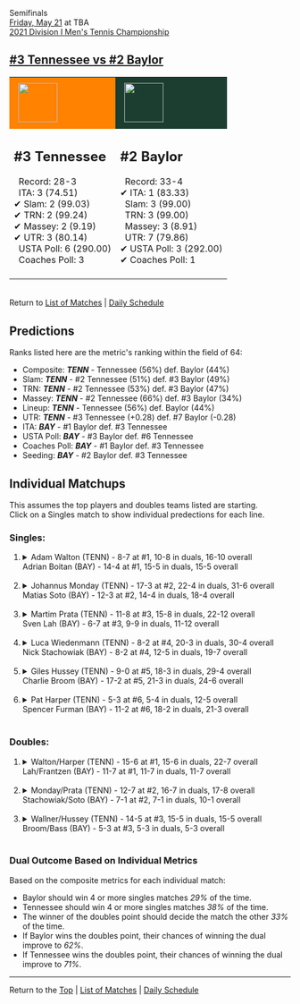 Semifinals[](#top)<a name="top"></a>  
[Friday, May 21](../../schedule/05-21.md) at TBA  
[2021 Division I Men's Tennis Championship](../index.md)  
## [#3 Tennessee vs #2 Baylor](https://www.ncaa.com/game/5833431)  

<table><tr style="background-color: #d9d9d9 !important"><td style="background-color: #FF8200 !important"><img src="https://www.ncaa.com/sites/default/files/images/logos/schools/t/tennessee.70.png" width="70" height="70" style="padding: 8px;" /></td><td style="background-color: #1B3E30 !important"><img src="https://www.ncaa.com/sites/default/files/images/logos/schools/b/baylor.70.png" width="70" height="70" style="padding: 8px;" /></td></tr><tr>
<td>  

<h2>#3 Tennessee</h2>  
&nbsp; Record: 28-3<br>  
&nbsp; ITA: 3 (74.51)<br>  
&#10004; Slam: 2 (99.03)<br>  
&#10004; TRN: 2 (99.24)<br>  
&#10004; Massey: 2 (9.19)<br>  
&#10004; UTR: 3 (80.14)<br>  
&nbsp; USTA Poll: 6 (290.00)<br>  
&nbsp; Coaches Poll: 3<br>  
<br>  

</td>
<td>  

<h2>#2 Baylor</h2>  
&nbsp; Record: 33-4<br>  
&#10004; ITA: 1 (83.33)<br>  
&nbsp; Slam: 3 (99.00)<br>  
&nbsp; TRN: 3 (99.00)<br>  
&nbsp; Massey: 3 (8.91)<br>  
&nbsp; UTR: 7 (79.86)<br>  
&#10004; USTA Poll: 3 (292.00)<br>  
&#10004; Coaches Poll: 1<br>  
<br>  

</td>
</tr></table>  


<br>Return to [List of Matches](../index.md) &#124; [Daily Schedule](../../schedule/05-21.md)

## Predictions  

Ranks listed here are the metric's ranking within the field of 64:  
- Composite: ***TENN*** - Tennessee (56%) def. Baylor (44%)  
- Slam: ***TENN*** - #2 Tennessee (51%) def. #3 Baylor (49%)  
- TRN: ***TENN*** - #2 Tennessee (53%) def. #3 Baylor (47%)  
- Massey: ***TENN*** - #2 Tennessee (66%) def. #3 Baylor (34%)  
- Lineup: ***TENN*** - Tennessee (56%) def. Baylor (44%)  
- UTR: ***TENN*** - #3 Tennessee (+0.28) def. #7 Baylor (-0.28)  
- ITA: ***BAY*** - #1 Baylor def. #3 Tennessee  
- USTA Poll: ***BAY*** - #3 Baylor def. #6 Tennessee  
- Coaches Poll: ***BAY*** - #1 Baylor def. #3 Tennessee  
- Seeding: ***BAY*** - #2 Baylor def. #3 Tennessee  

## Individual Matchups  
This assumes the top players and doubles teams listed are starting.  
Click on a Singles match to show individual predections for each line.  

### Singles:  

<ol>
<li><details>
<summary markdown="span">Adam Walton (TENN) - 8-7 at #1, 10-8 in duals, 16-10 overall<br>Adrian Boitan (BAY) - 14-4 at #1, 15-5 in duals, 15-5 overall</summary>
<h4>Predictions</h4><ul>
<li>Composite: <b><i>BAY</i></b> - Boitan (58%) def. Walton (42%)</li>  
<li>Slam: <b><i>BAY</i></b> - Boitan (57%) def. Walton (43%)</li>  
<li>TRN: <b><i>BAY</i></b> - Boitan (67%) def. Walton (33%)</li>  
<li>Massey: <b><i>BAY</i></b> - Boitan (55%) def. Walton (45%)</li>  
<li>UTR: <b><i>BAY</i></b> - Boitan (53%) def. Walton (47%)</li>  
<li>ITA: <b><i>TENN</i></b> - Walton (42.60) def. Boitan (31.04)</li>  
</ul>
</details>&nbsp;</li>
<li><details>
<summary markdown="span">Johannus Monday (TENN) - 17-3 at #2, 22-4 in duals, 31-6 overall<br>Matias Soto (BAY) - 12-3 at #2, 14-4 in duals, 18-4 overall</summary>
<h4>Predictions</h4><ul>
<li>Composite: <b><i>BAY</i></b> - Soto (57%) def. Monday (43%)</li>  
<li>Slam: <b><i>BAY</i></b> - Soto (55%) def. Monday (45%)</li>  
<li>TRN: <b><i>BAY</i></b> - Soto (61%) def. Monday (39%)</li>  
<li>Massey: <b><i>TENN</i></b> - Monday (51%) def. Soto (49%)</li>  
<li>UTR: <b><i>BAY</i></b> - Soto (65%) def. Monday (35%)</li>  
<li>ITA: <b><i>TENN</i></b> - Monday (43.71) def. Soto (41.70)</li>  
</ul>
</details>&nbsp;</li>
<li><details>
<summary markdown="span">Martim Prata (TENN) - 11-8 at #3, 15-8 in duals, 22-12 overall<br>Sven Lah (BAY) - 6-7 at #3, 9-9 in duals, 11-12 overall</summary>
<h4>Predictions</h4><ul>
<li>Composite: <b><i>TENN</i></b> - Prata (71%) def. Lah (29%)</li>  
<li>Slam: <b><i>TENN</i></b> - Prata (67%) def. Lah (33%)</li>  
<li>TRN: <b><i>TENN</i></b> - Prata (66%) def. Lah (34%)</li>  
<li>Massey: <b><i>TENN</i></b> - Prata (71%) def. Lah (29%)</li>  
<li>UTR: <b><i>TENN</i></b> - Prata (77%) def. Lah (23%)</li>  
<li>ITA: <b><i>TENN</i></b> - Prata (18.77) def. Lah (4.25)</li>  
</ul>
</details>&nbsp;</li>
<li><details>
<summary markdown="span">Luca Wiedenmann (TENN) - 8-2 at #4, 20-3 in duals, 30-4 overall<br>Nick Stachowiak (BAY) - 8-2 at #4, 12-5 in duals, 19-7 overall</summary>
<h4>Predictions</h4><ul>
<li>Composite: <b><i>TENN</i></b> - Wiedenmann (68%) def. Stachowiak (32%)</li>  
<li>Slam: <b><i>TENN</i></b> - Wiedenmann (65%) def. Stachowiak (35%)</li>  
<li>TRN: <b><i>TENN</i></b> - Wiedenmann (68%) def. Stachowiak (32%)</li>  
<li>Massey: <b><i>TENN</i></b> - Wiedenmann (63%) def. Stachowiak (37%)</li>  
<li>UTR: <b><i>TENN</i></b> - Wiedenmann (77%) def. Stachowiak (23%)</li>  
<li>ITA: <b><i>TENN</i></b> - Wiedenmann (4.02) def. Stachowiak (3.38)</li>  
</ul>
</details>&nbsp;</li>
<li><details>
<summary markdown="span">Giles Hussey (TENN) - 9-0 at #5, 18-3 in duals, 29-4 overall<br>Charlie Broom (BAY) - 17-2 at #5, 21-3 in duals, 24-6 overall</summary>
<h4>Predictions</h4><ul>
<li>Composite: <b><i>TENN</i></b> - Hussey (61%) def. Broom (39%)</li>  
<li>Slam: <b><i>TENN</i></b> - Hussey (62%) def. Broom (38%)</li>  
<li>TRN: <b><i>TENN</i></b> - Hussey (64%) def. Broom (36%)</li>  
<li>Massey: <b><i>TENN</i></b> - Hussey (59%) def. Broom (41%)</li>  
<li>UTR: <b><i>TENN</i></b> - Hussey (59%) def. Broom (41%)</li>  
<li>ITA: <b><i>TENN</i></b> - Hussey (7.54) def. Broom (3.72)</li>  
</ul>
</details>&nbsp;</li>
<li><details>
<summary markdown="span">Pat Harper (TENN) - 5-3 at #6, 5-4 in duals, 12-5 overall<br>Spencer Furman (BAY) - 11-2 at #6, 18-2 in duals, 21-3 overall</summary>
<h4>Predictions</h4><ul>
<li>Composite: <b><i>BAY</i></b> - Furman (70%) def. Harper (30%)</li>  
<li>Slam: <b><i>BAY</i></b> - Furman (60%) def. Harper (40%)</li>  
<li>TRN: <b><i>BAY</i></b> - Furman (70%) def. Harper (30%)</li>  
<li>Massey: <b><i>BAY</i></b> - Furman (74%) def. Harper (26%)</li>  
<li>UTR: <b><i>BAY</i></b> - Furman (75%) def. Harper (25%)</li>  
<li>ITA: <b><i>TENN</i></b> - Harper (5.43) def. Furman (4.24)</li>  
</ul>
</details>&nbsp;</li>
</ol>

### Doubles:  

<ol>
<li><details>
<summary markdown="span">Walton/Harper (TENN) - 15-6 at #1, 15-6 in duals, 22-7 overall<br>Lah/Frantzen (BAY) - 11-7 at #1, 11-7 in duals, 11-7 overall</summary>
<br>Sorry, we don't have any metrics for this match
</details>&nbsp;</li>
<li><details>
<summary markdown="span">Monday/Prata (TENN) - 12-7 at #2, 16-7 in duals, 17-8 overall<br>Stachowiak/Soto (BAY) - 7-1 at #2, 7-1 in duals, 10-1 overall</summary>
<br>Sorry, we don't have any metrics for this match
</details>&nbsp;</li>
<li><details>
<summary markdown="span">Wallner/Hussey (TENN) - 14-5 at #3, 15-5 in duals, 15-5 overall<br>Broom/Bass (BAY) - 5-3 at #3, 5-3 in duals, 5-3 overall</summary>
<br>Sorry, we don't have any metrics for this match
</details>&nbsp;</li>
</ol>

### Dual Outcome Based on Individual Metrics  
  
Based on the composite metrics for each individual match:  
- Baylor should win 4 or more singles matches *29%* of the time.  
- Tennessee should win 4 or more singles matches *38%* of the time.  
- The winner of the doubles point should decide the match the other *33%* of the time.  
- If Baylor wins the doubles point, their chances of winning the dual improve to *62%*.  
- If Tennessee wins the doubles point, their chances of winning the dual improve to *71%*.  
  
------

Return to the [Top](#top) &#124; [List of Matches](../index.md) &#124; [Daily Schedule](../../schedule/05-21.md)  

